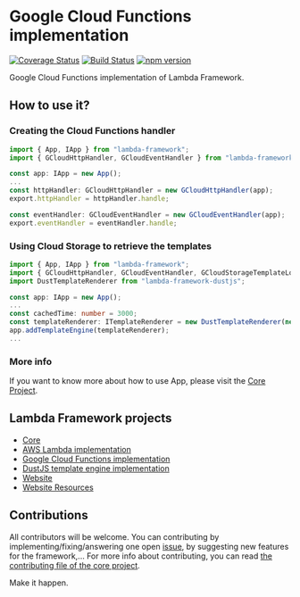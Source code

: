 # Google Cloud Functions implementation

[![Coverage Status](https://coveralls.io/repos/github/rogelio-o/lambda-framework-gcloud/badge.svg?branch=master)](https://coveralls.io/github/rogelio-o/lambda-framework-gcloud?branch=master) [![Build Status](https://travis-ci.org/rogelio-o/lambda-framework-gcloud.svg?branch=master)](https://travis-ci.org/rogelio-o/lambda-framework-gcloud) [![npm version](https://badge.fury.io/js/lambda-framework-gcloud.svg)](https://badge.fury.io/js/lambda-framework-gcloud)

Google Cloud Functions implementation of Lambda Framework.

## How to use it?

### Creating the Cloud Functions handler

```typescript
import { App, IApp } from "lambda-framework";
import { GCloudHttpHandler, GCloudEventHandler } from "lambda-framework-gcloud";

const app: IApp = new App();
...
const httpHandler: GCloudHttpHandler = new GCloudHttpHandler(app);
export.httpHandler = httpHandler.handle;

const eventHandler: GCloudEventHandler = new GCloudEventHandler(app);
export.eventHandler = eventHandler.handle;
```

### Using Cloud Storage to retrieve the templates

```typescript
import { App, IApp } from "lambda-framework";
import { GCloudHttpHandler, GCloudEventHandler, GCloudStorageTemplateLoader } from "lambda-framework-gcloud";
import DustTemplateRenderer from "lambda-framework-dustjs";

const app: IApp = new App();
...
const cachedTime: number = 3000;
const templateRenderer: ITemplateRenderer = new DustTemplateRenderer(new CloudStorageTemplateLoader("PROJECT-ID", "bucket-name", cachedTime));
app.addTemplateEngine(templateRenderer);
...
```

### More info

If you want to know more about how to use App, please visit
the [Core Project](https://github.com/rogelio-o/lambda-framework).

## Lambda Framework projects

- [Core](https://github.com/rogelio-o/lambda-framework)
- [AWS Lambda implementation](https://github.com/rogelio-o/lambda-framework-aws)
- [Google Cloud Functions implementation](https://github.com/rogelio-o/lambda-framework-gcloud)
- [DustJS template engine implementation](https://github.com/rogelio-o/lambda-framework-dustjs)
- [Website](https://github.com/rogelio-o/lambda-framework-website)
- [Website Resources](https://github.com/rogelio-o/lambda-framework-website-resources)

## Contributions

All contributors will be welcome. You can contributing by implementing/fixing/answering one open [issue](issues), by suggesting new features for the framework,... For more info about contributing, you can read [the contributing file of the core project](https://github.com/rogelio-o/lambda-framework/CONTRIBUTING.md).

Make it happen.
